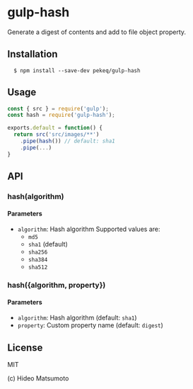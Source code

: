 # gulp-hash

Generate a digest of contents and add to file object property.

## Installation

```
  $ npm install --save-dev pekeq/gulp-hash
```

## Usage

```js
const { src } = require('gulp');
const hash = require('gulp-hash');

exports.default = function() {
  return src('src/images/**')
    .pipe(hash()) // default: sha1
    .pipe(...)
}
```

## API

### hash(algorithm)

#### Parameters

- `algorithm`: Hash algorithm
  Supported values are:
  - `md5`
  - `sha1` (default)
  - `sha256`
  - `sha384`
  - `sha512`

### hash({algorithm, property})

#### Parameters

- `algorithm`: Hash algorithm (default: `sha1`)
- `property`: Custom property name (default: `digest`)

## License

MIT

(c) Hideo Matsumoto
